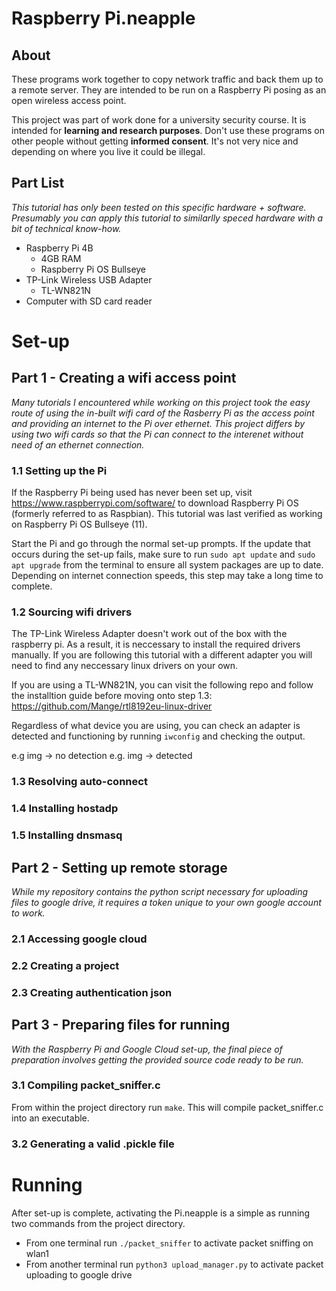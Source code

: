 # Raspberry Pi.neapple
## About
These programs work together to copy network traffic and back them up to a remote server. They are intended to be run on a Raspberry Pi posing as an open wireless access point.

This project was part of work done for a university security course. It is intended for **learning and research purposes**. Don't use these programs on other people without getting **informed consent**. It's not very nice and depending on where you live it could be illegal.

## Part List
*This tutorial has only been tested on this specific hardware + software. Presumably you can apply this tutorial to similarlly speced hardware with a bit of technical know-how.*
- Raspberry Pi 4B
  - 4GB RAM
  - Raspberry Pi OS Bullseye
- TP-Link Wireless USB Adapter
  - TL-WN821N
- Computer with SD card reader 

# Set-up

## Part 1 - Creating a wifi access point
*Many tutorials I encountered while working on this project took the easy route of using the in-built wifi card of the Rasberry Pi as the access point and providing an internet to the Pi over ethernet. This project differs by using two wifi cards so that the Pi can connect to the interenet without need of an ethernet connection.*

### 1.1 Setting up the Pi
If the Raspberry Pi being used has never been set up, visit https://www.raspberrypi.com/software/ to download Raspberry Pi OS (formerly referred to as Raspbian). This tutorial was last verified as working on Raspberry Pi OS Bullseye (11).

Start the Pi and go through the normal set-up prompts. If the update that occurs during the set-up fails, make sure to run `sudo apt update` and `sudo apt upgrade` from the terminal to ensure all system packages are up to date. Depending on internet connection speeds, this step may take a long time to complete.

### 1.2 Sourcing wifi drivers
The TP-Link Wireless Adapter doesn't work out of the box with the raspberry pi. As a result, it is neccessary to install the required drivers manually. If you are following this tutorial with a different adapter you will need to find any neccessary linux drivers on your own.

If you are using a TL-WN821N, you can visit the following repo and follow the installtion guide before moving onto step 1.3: https://github.com/Mange/rtl8192eu-linux-driver

Regardless of what device you are using, you can check an adapter is detected and functioning by running `iwconfig` and checking the output.

e.g img -> no detection
e.g. img -> detected

### 1.3 Resolving auto-connect

### 1.4 Installing hostadp

### 1.5 Installing dnsmasq

## Part 2 - Setting up remote storage
*While my repository contains the python script necessary for uploading files to google drive, it requires a token unique to your own google account to work.*

### 2.1 Accessing google cloud

### 2.2 Creating a project

### 2.3 Creating authentication json

## Part 3 - Preparing files for running
*With the Raspberry Pi and Google Cloud set-up, the final piece of preparation involves getting the provided source code ready to be run.*

### 3.1 Compiling packet_sniffer.c
From within the project directory run `make`. This will compile packet_sniffer.c into an executable.

### 3.2 Generating a valid .pickle file


# Running
After set-up is complete, activating the Pi.neapple is a simple as running two commands from the project directory.
- From one terminal run `./packet_sniffer` to activate packet sniffing on wlan1
- From another terminal run `python3 upload_manager.py` to activate packet uploading to google drive

